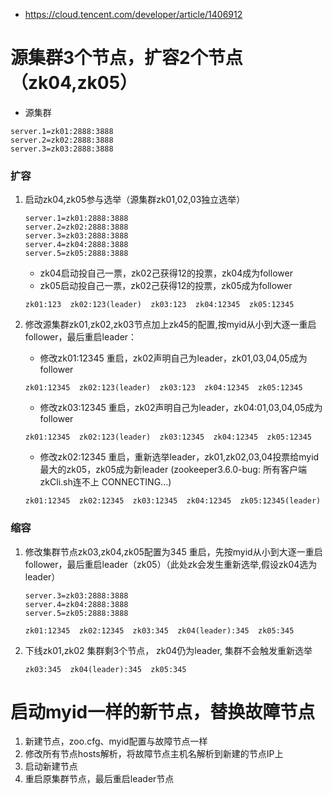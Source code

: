 * https://cloud.tencent.com/developer/article/1406912

# 源集群3个节点，扩容2个节点（zk04,zk05）
* 源集群
```
server.1=zk01:2888:3888
server.2=zk02:2888:3888
server.3=zk03:2888:3888
```
### 扩容
1. 启动zk04,zk05参与选举（源集群zk01,02,03独立选举）
   ```
   server.1=zk01:2888:3888
   server.2=zk02:2888:3888
   server.3=zk03:2888:3888
   server.4=zk04:2888:3888
   server.5=zk05:2888:3888
   ```
   - zk04启动投自己一票，zk02己获得12的投票，zk04成为follower
   - zk05启动投自己一票，zk02己获得12的投票，zk05成为follower
   ```
   zk01:123  zk02:123(leader)  zk03:123  zk04:12345  zk05:12345
   ```

2. 修改源集群zk01,zk02,zk03节点加上zk45的配置,按myid从小到大逐一重启follower，最后重启leader：
   - 修改zk01:12345 重启，zk02声明自己为leader，zk01,03,04,05成为follower
   ```
   zk01:12345  zk02:123(leader)  zk03:123  zk04:12345  zk05:12345
   ```
   - 修改zk03:12345 重启，zk02声明自己为leader，zk04:01,03,04,05成为follower
   ```
   zk01:12345  zk02:123(leader)  zk03:12345  zk04:12345  zk05:12345
   ```
   - 修改zk02:12345 重启，重新选举leader，zk01,zk02,03,04投票给myid最大的zk05，zk05成为新leader (zookeeper3.6.0-bug: 所有客户端zkCli.sh连不上 CONNECTING...)
   ```
   zk01:12345  zk02:12345  zk03:12345  zk04:12345  zk05:12345(leader)
   ```

### 缩容
1. 修改集群节点zk03,zk04,zk05配置为345 重启，先按myid从小到大逐一重启follower，最后重启leader（zk05）（此处zk会发生重新选举,假设zk04选为leader）
   ```
   server.3=zk03:2888:3888
   server.4=zk04:2888:3888
   server.5=zk05:2888:3888
   ```
   ```
   zk01:12345  zk02:12345  zk03:345  zk04(leader):345  zk05:345
   ```

2. 下线zk01,zk02 集群剩3个节点， zk04仍为leader, 集群不会触发重新选举
   ```
   zk03:345  zk04(leader):345  zk05:345
   ```


# 启动myid一样的新节点，替换故障节点
1. 新建节点，zoo.cfg、myid配置与故障节点一样
2. 修改所有节点hosts解析，将故障节点主机名解析到新建的节点IP上
3. 启动新建节点
4. 重启原集群节点，最后重启leader节点